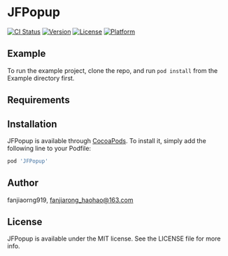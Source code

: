 # JFPopup

[![CI Status](https://img.shields.io/travis/fanjiaorng919/JFPopup.svg?style=flat)](https://travis-ci.org/fanjiaorng919/JFPopup)
[![Version](https://img.shields.io/cocoapods/v/JFPopup.svg?style=flat)](https://cocoapods.org/pods/JFPopup)
[![License](https://img.shields.io/cocoapods/l/JFPopup.svg?style=flat)](https://cocoapods.org/pods/JFPopup)
[![Platform](https://img.shields.io/cocoapods/p/JFPopup.svg?style=flat)](https://cocoapods.org/pods/JFPopup)

## Example

To run the example project, clone the repo, and run `pod install` from the Example directory first.

## Requirements

## Installation

JFPopup is available through [CocoaPods](https://cocoapods.org). To install
it, simply add the following line to your Podfile:

```ruby
pod 'JFPopup'
```

## Author

fanjiaorng919, fanjiarong_haohao@163.com

## License

JFPopup is available under the MIT license. See the LICENSE file for more info.
